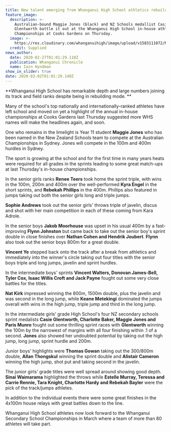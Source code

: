 ```yaml
---
title: New talent emerging from Whanganui High School athletics rebuild
feature_image:
  description: >-
    Australian-bound Maggie Jones (black) and NZ Schools medallist Casie
    Glentworth battle it out at the Whanganui High School in-house athletics
    Championships at Cooks Gardens on Thursday.
  image: >-
    https://res.cloudinary.com/whanganuihigh/image/upload/v1583111072/News/Maggie_Jones_Casie_Glentworth_etc._Chron_27.2.20.jpg
  credit: Supplied
news_author:
  date: 2020-02-27T01:01:29.118Z
  publication: Whanganui Chronicle
  name: Iain Hyndman
show_in_slider: true
date: 2020-03-02T01:01:29.140Z
---
```

**Whanganui High School has remarkable depth and large numbers joining its track and field ranks despite being in rebuilding mode.**

Many of the school's top nationally and internationally-ranked athletes have left school and moved on yet a highlight of the annual in-house championships at Cooks Gardens last Thursday suggested more WHS names will make the headlines again, and soon.

One who remains in the limelight is Year 11 student **Maggie Jones** who has been named in the New Zealand Schools team to compete at the Australian Championships in Sydney. Jones will compete in the 100m and 400m hurdles in Sydney.

The sport is growing at the school and for the first time in many years heats were required for all grades in the sprints leading to some great match-ups at last Thursday's in-house championships.

In the senior girls ranks **Renee Teers** took home the sprint triple, with wins in the 100m, 200m and 400m over the well-performed **Kyra Engel** in the short sprints, and **Rebekah Phillips** in the 400m. Phillips also featured in jumps taking out both the senior girls long and triple jumps.

**Sophie Andrews** took out the senior girls' throws triple of javelin, discus and shot with her main competition in each of these coming from Kara Adrole.

In the senior boys **Jakob Moorhouse** was upset in his usual 400m by a fast-improving **Flynn Johnston** but came back to take out the senior boy's sprint double in close finishes over **Nathan Cohen and Hendrik Joubert**. **Flynn** also took out the senior boys 800m for a great double.

**Vincent Ye** stepped back onto the track after a break from athletics and immediately into the winner's circle taking out four titles with the senior boys triple and long jumps, javelin and sprint hurdles.

In the intermediate boys' sprints **Vincent Walters, Donovan James-Bell, Tyler Cox, Isaac Willis Croft and Jack Payne** fought out some very close battles for the titles.

**Nat Kirk** impressed winning the 800m, 1500m double, plus the javelin and was second in the long jump, while **Keane Metekingi** dominated the jumps overall with wins in the high jump, triple jump and third in the long jump.

In the intermediate girls' grade High School's four NZ secondary schools sprint medalists **Casie Glentworth, Charlotte Baker, Maggie Jones and Paris Munro** fought out some thrilling sprint races with **Glentworth** winning the 100m by the narrowest of margins with all four finishing within .1 of a second. **Jones** also showed her undoubted potential by taking out the high jump, long jump, sprint hurdle and 200m.

Junior boys' highlights were **Thomas Gowan** taking out the 300/800m double, **Allan Thongskul** winning the sprint double and **Alistair Cameron** winning the high jump, shot put and taking second in the javelin.

The junior girls' grade titles were well spread around showing good depth.
**Sinai Waimarama** highlighted the throws while **Estelle Murray, Teressa and Carrie Rennie, Tara Knight, Charlotte Hardy and Rebekah Bayler** were the pick of the track/jumps athletes.

In addition to the individual events there were some great finishes in the 4x100m house relays with great battles down to the line.

Whanganui High School athletes now look forward to the Whanganui Secondary School Championships in March where a team of more than 80 athletes will take part.



